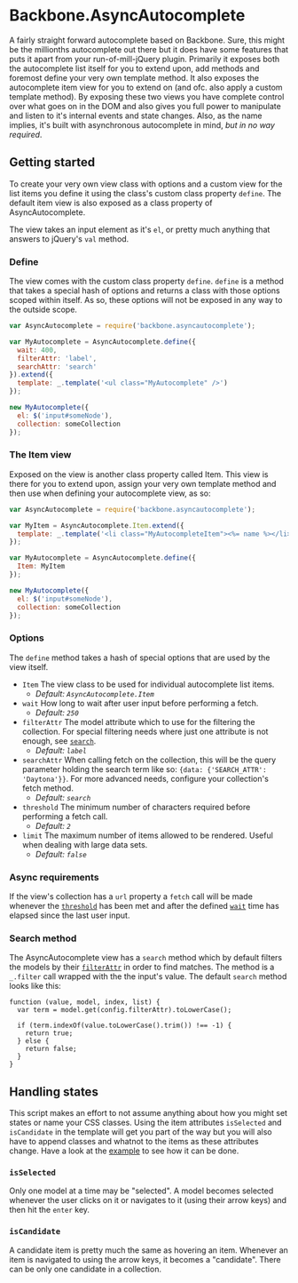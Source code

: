 # Backbone.AsyncAutocomplete

A fairly straight forward autocomplete based on Backbone. Sure, this might be the millionths autocomplete out there but it does have some features that puts it apart from your run-of-mill-jQuery plugin. Primarily it exposes both the autocomplete list itself for you to extend upon, add methods and foremost define your very own template method. It also exposes the autocomplete item view for you to extend on (and ofc. also apply a custom template method). By exposing these two views you have complete control over what goes on in the DOM and also gives you full power to manipulate and listen to it's internal events and state changes. Also, as the name implies, it's built with asynchronous autocomplete in mind, *but in no way required*.

## Getting started

To create your very own view class with options and a custom view for the list items you define it using the class's custom class property `define`. The default item view is also exposed as a class property of AsyncAutocomplete.

The view takes an input element as it's `el`, or pretty much anything that answers to jQuery's `val` method.

### Define

The view comes with the custom class property `define`. `define` is a method that takes a special hash of options and returns a class with those options scoped within itself. As so, these options will not be exposed in any way to the outside scope.

```javascript
var AsyncAutocomplete = require('backbone.asyncautocomplete');

var MyAutocomplete = AsyncAutocomplete.define({
  wait: 400,
  filterAttr: 'label',
  searchAttr: 'search'
}).extend({
  template: _.template('<ul class="MyAutocomplete" />')
});

new MyAutocomplete({
  el: $('input#someNode'),
  collection: someCollection
});
```

### The Item view

Exposed on the view is another class property called Item. This view is there for you to extend upon, assign your very own template method and then use when defining your autocomplete view, as so:

```javascript
var AsyncAutocomplete = require('backbone.asyncautocomplete');

var MyItem = AsyncAutocomplete.Item.extend({
  template: _.template('<li class="MyAutocompleteItem"><%= name %></li>')
});

var MyAutocomplete = AsyncAutocomplete.define({
  Item: MyItem
});

new MyAutocomplete({
  el: $('input#someNode'),
  collection: someCollection
});
```

### Options

The `define` method takes a hash of special options that are used by the view itself.

- `Item` The view class to be used for individual autocomplete list items.
  - *Default: `AsyncAutocomplete.Item`*
- `wait` How long to wait after user input before performing a fetch.
  - *Default: `250`*
- `filterAttr` The model attribute which to use for the filtering the collection. For special filtering needs where just one attribute is not enough, see [`search`](#search-method).
  - *Default: `label`*
- `searchAttr` When calling fetch on the collection, this will be the query parameter holding the search term like so: `{data: {'SEARCH_ATTR': 'Daytona'}}`. For more advanced needs, configure your collection's fetch method.
  - *Default: `search`*
- `threshold` The minimum number of characters required before performing a fetch call.
  - *Default: `2`*
- `limit` The maximum number of items allowed to be rendered. Useful when dealing with large data sets.
  - *Default: `false`*

### Async requirements

If the view's collection has a `url` property a `fetch` call will be made whenever the [`threshold`](#options) has been met and after the defined [`wait`](#options) time has elapsed since the last user input.

### Search method

The AsyncAutocomplete view has a `search` method which by default filters the models by their [`filterAttr`](#options) in order to find matches. The method is a `_.filter` call wrapped with the the input's value. The default `search` method looks like this:

```javascripts
function (value, model, index, list) {
  var term = model.get(config.filterAttr).toLowerCase();

  if (term.indexOf(value.toLowerCase().trim()) !== -1) {
    return true;
  } else {
    return false;
  }
}
```

## Handling states

This script makes an effort to not assume anything about how you might set states or name your CSS classes. Using the item attributes `isSelected` and `isCandidate` in the template will get you part of the way but you will also have to append classes and whatnot to the items as these attributes change. Have a look at the [example](example/demo.js) to see how it can be done.

### `isSelected`
Only one model at a time may be "selected". A model becomes selected whenever the user clicks on it or navigates to it (using their arrow keys) and then hit the `enter` key.

### `isCandidate`
A candidate item is pretty much the same as hovering an item. Whenever an item is navigated to using the arrow keys, it becomes a "candidate". There can be only one candidate in a collection.
